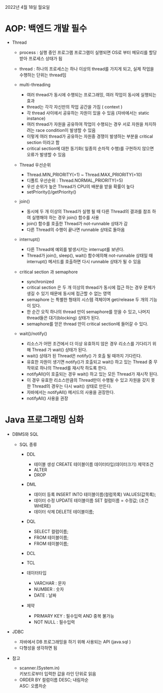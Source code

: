 2022년 4월 18일 월요일


# AOP: 백엔드 개발 필수

- Thread
    - process : 실행 중인 프로그램
    프로그램이 실행되면 OS로 부터 메모리를 할당받아 프로세스 상태가 됨
    - thread : 하나의 프로세스는 하나 이상의 thread를 가지게 되고, 실제 작업을 수행하는 단위는 thread임
    - multi-threading
        - 여러 thread가 동시에 수행되는 프로그래밍, 여러 작업이 동시에 실행되는 효과
        - thread는 각각 자신만의 작업 공간을 가짐 ( context )
        - 각 thread 사이에서 공유하는 자원이 있을 수 있음 (자바에서는 static instance)
        - 여러 thread가 자원을 공유하여 작업이 수행되는 경우 서로 자원을 차지하려는 race condition이 발생할 수 있음
        - 이렇게 여러 thread가 공유하는 자원중 경쟁이 발생하는 부분을 critical section 이라고 함
        - critical section에 대한 동기화( 일종의 순차적 수행)를 구현하지 않으면 오류가 발생할 수 있음

    - Thread 우선순위
        - Thread.MIN_PRIORITY(=1) ~ Thread.MAX_PRIORITY(=10)
        - 디폴트 우선순위 : Thread.NORMAL_PRIORITY(=5)
        - 우선 순위가 높은 Thread가 CPU의 배분을 받을 확률이 높다
        - setPriority()/getPriority()

    - join()
        - 동시에 두 개 이상의 Thread가 실행 될 때 다른 Thread의 결과를 참조 하여 실행해야 하는 경우 join() 함수를 사용
        - join() 함수를 호출한 Thread가 not-runnable 상태가 감
        - 다른 Thread의 수행이 끝나면 runnable 상태로 돌아옴
    - interrupt()
        - 다른 Thread에 예외를 발생시키는 interrupt를 보낸다.
        - Thread가 join(), sleep(), wait() 함수에의해 not-runnable 상태일 때 interrupt() 메서드를 호출하면 다시 runnable 상태가 될 수 있음
    
    - critical section 과 semaphore
        - synchronized
        - critical section  은 두 개 이상의 thread가 동시에 접근 하는 경우 문제가 생길 수 있기 때문에 동시에 접근할 수 없는 영역
        - semaphore 는 특별한 형태의 시스템 객체이며 get/release 두 개의 기능이 있다.
        - 한 순간 오직 하나의 thread 만이 semaphore를 얻을 수 있고, 나머지 thread들은 대기(blocking) 상태가 된다.
        - semaphore를 얻은 thread 만이 critical section에 들어갈 수 있다.

    - wait()/notify()
        - 리소스가 어떤 조건에서 더 이상 유효하지 않은 경우 리소스를 기다리기 위해 Thread 가 wait() 상태가 된다.
        - wait() 상태가 된 Thread은 notify() 가 호출 될 때까지 기다린다.
        - 유효한 자원이 생기면 notify()가 호출되고 wait() 하고 있는 Thread 중 무작위로 하나의 Thread를 재시작 하도록 한다.
        - notifyAll()이 호출되는 경우 wait() 하고 있는 모든 Thread가 재시작 된다.
        - 이 경우 유효한 리소스만큼의 Thread만이 수행될 수 있고 자원을 갖지 못한 Thread의 경우는 다시 wait() 상태로 만든다.
        - 자바에서는 notifyAll() 메서드의 사용을 권장한다.
        - notifyAll() 사용을 권장


# Java 프로그래밍 심화

- DBMS와 SQL
    - SQL 종류
        - DDL
            - 테이블 생성 CREATE 테이블이름 데이터타입(데이터크기) 제약조건
            - ALTER
            - DROP
        - DML
            - 데이터 등록 INSERT INTO 테이블이름(컬럼목록) VALUES(값목록);
            - 데이터 수정 UPDATE 테이블이름 SET 컬럼이름 = 수정값; (조건 WHERE)
            - 데이터 삭제 DELETE 테이블이름;
        - DQL
            - SELECT 컬럼이름;
            - FROM 테이블이름;
            - FROM 테이블이름;
        - DCL
        - TCL

        - 데이터타입
            - VARCHAR : 문자
            - NUMBER : 숫자
            - DATE : 날짜
        - 제약
            - PRIMARY KEY : 필수입력 AND 중복 불가능
            - NOT NULL : 필수입력

- JDBC
    - 자바에서 DB 프로그래밍을 하기 위해 사용되는 API (java.sql )
    - 다형성을 생각하면 됨

        
- 참고
    - scanner.(System.in)  
    키보드로부터 입력한 값을 라인 단위로 읽음
    - ORDER BY 컬럼이름 DESC; 내림차순  
    ASC: 오름차순
    